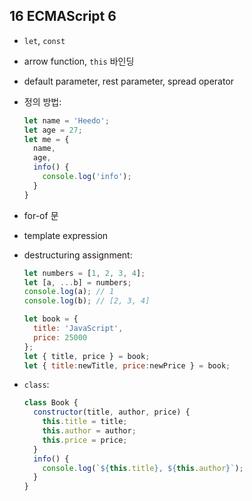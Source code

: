## 16 ECMAScript 6

- `let`, `const`

- arrow function, `this` 바인딩

- default parameter, rest parameter, spread operator

- 정의 방법:

    ```javascript
    let name = 'Heedo';
    let age = 27;
    let me = {
      name,
      age,
      info() {
        console.log('info');
      }
    }
    ```

- for-of 문

- template expression

- destructuring assignment:

    ```javascript
    let numbers = [1, 2, 3, 4];
    let [a, ...b] = numbers;
    console.log(a); // 1
    console.log(b); // [2, 3, 4]

    let book = {
      title: 'JavaScript',
      price: 25000
    };
    let { title, price } = book;
    let { title:newTitle, price:newPrice } = book;
    ```

- `class`:

    ```javascript
    class Book {
      constructor(title, author, price) {
        this.title = title;
        this.author = author;
        this.price = price;
      }
      info() {
        console.log(`${this.title}, ${this.author}`);
      }
    }
    ```

